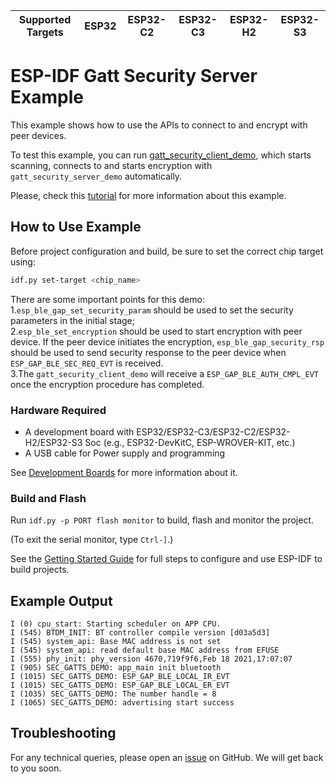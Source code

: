 | Supported Targets | ESP32 | ESP32-C2 | ESP32-C3 | ESP32-H2 | ESP32-S3 |
| ----------------- | ----- | -------- | -------- | -------- | -------- |

# ESP-IDF Gatt Security Server Example

This example shows how to use the APIs to connect to and encrypt with peer devices.

To test this example, you can run [gatt_security_client_demo](../gatt_security_client), which starts scanning, connects to and starts encryption with `gatt_security_server_demo` automatically.

Please, check this [tutorial](tutorial/Gatt_Security_Server_Example_Walkthrough.md) for more information about this example.

## How to Use Example

Before project configuration and build, be sure to set the correct chip target using:

```bash
idf.py set-target <chip_name>
```
There are some important points for this demo:  
1.`esp_ble_gap_set_security_param` should be used to set the security parameters in the initial stage;  
2.`esp_ble_set_encryption` should be used to start encryption with peer device. If the peer device initiates the encryption, `esp_ble_gap_security_rsp` should be used to send security response to the peer device when `ESP_GAP_BLE_SEC_REQ_EVT` is received.  
3.The `gatt_security_client_demo` will receive a `ESP_GAP_BLE_AUTH_CMPL_EVT` once the encryption procedure has completed.  

### Hardware Required

* A development board with ESP32/ESP32-C3/ESP32-C2/ESP32-H2/ESP32-S3 Soc (e.g., ESP32-DevKitC, ESP-WROVER-KIT, etc.)
* A USB cable for Power supply and programming

See [Development Boards](https://www.espressif.com/en/products/devkits) for more information about it.

### Build and Flash

Run `idf.py -p PORT flash monitor` to build, flash and monitor the project.

(To exit the serial monitor, type ``Ctrl-]``.)

See the [Getting Started Guide](https://idf.espressif.com/) for full steps to configure and use ESP-IDF to build projects.

## Example Output

```
I (0) cpu_start: Starting scheduler on APP CPU.
I (545) BTDM_INIT: BT controller compile version [d03a5d3]
I (545) system_api: Base MAC address is not set
I (545) system_api: read default base MAC address from EFUSE
I (555) phy_init: phy_version 4670,719f9f6,Feb 18 2021,17:07:07
I (905) SEC_GATTS_DEMO: app_main init bluetooth
I (1015) SEC_GATTS_DEMO: ESP_GAP_BLE_LOCAL_IR_EVT
I (1015) SEC_GATTS_DEMO: ESP_GAP_BLE_LOCAL_ER_EVT
I (1035) SEC_GATTS_DEMO: The number handle = 8
I (1065) SEC_GATTS_DEMO: advertising start success
```

## Troubleshooting

For any technical queries, please open an [issue](https://github.com/espressif/esp-idf/issues) on GitHub. We will get back to you soon.

